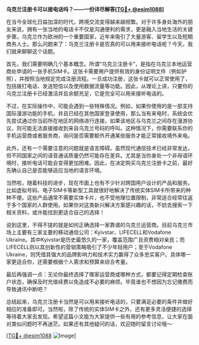 **乌克兰注册卡可以接电话吗？——一份详尽解答[[TG💪+ @esim1088](https://t.me/s/esim1088)]**

在当今全球化日益加深的时代，跨境交流变得越来越频繁。对于许多身处海外的朋友来说，拥有一张当地的电话卡不仅是沟通便利的需求，更是融入当地生活的关键步骤。乌克兰作为欧洲的一个重要国家，近年来吸引了大量游客、留学生以及短期商务人士。那么问题来了：乌克兰注册卡是否真的可以用来接听电话呢？今天，我们就来聊聊这个话题。

首先，我们需要明确几个基本概念。所谓“乌克兰注册卡”，是指在乌克兰本地运营商处申请的一张手机SIM卡。这张卡需要用户提供有效的身份证明文件（例如护照），并按照当地规定完成注册流程。一旦成功注册，这张卡就可以正常使用了，包括拨打电话、发送短信以及使用数据流量等功能。因此，从理论上讲，只要你的乌克兰注册卡已经激活并且余额充足，它是完全可以用来接听电话的。

不过，在实际操作中，可能会遇到一些特殊情况。例如，如果你使用的是一部支持国际漫游功能的手机，并且已经在其他国家登录使用，那么当有来电时，系统会优先尝试通过你当前所在地区的网络进行连接。如果该地区与乌克兰之间存在漫游协议，则可能无法直接接收到来自乌克兰号码的呼叫。这种情况下，你需要联系你的手机运营商或者服务商，询问是否需要额外开通某些服务才能正常接收境外来电。

此外，还有一个需要注意的问题就是语言障碍。虽然现代通信技术已经非常发达，但不同国家之间的语音通话质量仍然可能存在差异。尤其是当你身处一个非母语环境时，接听电话可能会变得更加困难。因此，在决定购买乌克兰注册卡之前，最好先确认自己是否能够适应当地的语言环境。

当然啦，随着科技的进步，现在市面上也有不少针对跨国用户设计的产品和服务。比如虚拟号码、电子SIM卡等新型工具就很好地解决了传统实体SIM卡所带来的种种不便。这些产品通常不需要实体卡片，也不受地理位置限制，非常适合经常往返于多个国家的人群使用。如果你对这类新兴解决方案感兴趣的话，不妨去搜索一下相关资料，或许能找到更适合自己的选择！

说到这里，不得不提的就是如何正确选择一家靠谱的乌克兰运营商。目前乌克兰市场上主要有三家主要的移动通信公司：Kyivstar、LIFECELL和Vodafone Ukraine。其中Kyivstar是历史最悠久的一家，覆盖范围广且资费相对亲民；而LIFECELL则以其创新性的营销策略吸引了不少年轻用户；至于Vodafone Ukraine，则凭借其强大的品牌影响力和技术实力赢得了众多忠实客户。具体哪一家更适合你，还需要根据个人需求和预算来综合考量。

最后再强调一点：无论你最终选择了哪家运营商或哪种方式，都要记得定期检查账户状态，确保及时充值续费以免造成不必要的麻烦。毕竟谁也不想因为忘记缴费而导致通讯中断吧？

总结起来，乌克兰注册卡当然是可以用来接听电话的，只要满足必要的条件并做好相应的准备即可。当然啦，除了传统的实体SIM卡之外，还有更多灵活便捷的选择等待着大家去发现。希望这篇小文能为大家提供一些有用的参考信息，让大家在面对类似问题时不再迷茫。如果还有其他疑问的话，欢迎随时留言讨论哦～ 

[[TG💪+ @esim1088](https://t.me/s/esim1088) ![Image](https://i.postimg.cc/4NQfJmqS/Snipaste-2025-05-13-00-14-12.png)]